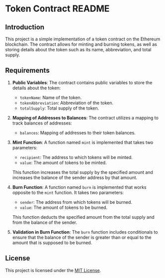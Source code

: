 # Token Contract README

## Introduction

This project is a simple implementation of a token contract on the Ethereum blockchain. The contract allows for minting and burning tokens, as well as storing details about the token such as its name, abbreviation, and total supply.

## Requirements

1. **Public Variables**: The contract contains public variables to store the details about the token:
   - `tokenName`: Name of the token.
   - `tokenAbbreviation`: Abbreviation of the token.
   - `totalSupply`: Total supply of the token.

2. **Mapping of Addresses to Balances**: The contract utilizes a mapping to track balances of addresses:
   - `balances`: Mapping of addresses to their token balances.

3. **Mint Function**: A function named `mint` is implemented that takes two parameters:
   - `recipient`: The address to which tokens will be minted.
   - `value`: The amount of tokens to be minted.
   
   This function increases the total supply by the specified amount and increases the balance of the sender address by that amount.

4. **Burn Function**: A function named `burn` is implemented that works opposite to the `mint` function. It takes two parameters:
   - `sender`: The address from which tokens will be burned.
   - `value`: The amount of tokens to be burned.
   
   This function deducts the specified amount from the total supply and from the balance of the sender.

5. **Validation in Burn Function**: The `burn` function includes conditionals to ensure that the balance of the sender is greater than or equal to the amount that is supposed to be burned.

## License

This project is licensed under the [MIT License](LICENSE).
